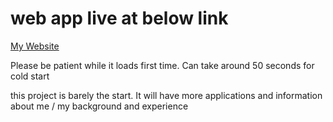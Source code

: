# web app live at below link

[My Website](https://my-portfolio-website-tvii.onrender.com/)

Please be patient while it loads first time. Can take around 50 seconds for cold start

this project is barely the start. It will have more applications and information about me / my background and experience
